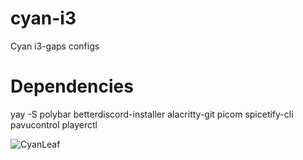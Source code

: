 # cyan-i3

Cyan i3-gaps configs



# Dependencies

yay -S polybar betterdiscord-installer alacritty-git picom spicetify-cli pavucontrol playerctl



![CyanLeaf](https://user-images.githubusercontent.com/118112129/217857034-e54e1407-c07f-4e72-a863-cf8da47e6265.jpg)
